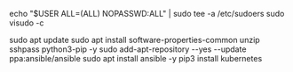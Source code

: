 echo "$USER ALL=(ALL) NOPASSWD:ALL" | sudo tee -a /etc/sudoers
sudo visudo -c

sudo apt update
sudo apt install software-properties-common unzip sshpass python3-pip -y
sudo add-apt-repository --yes --update ppa:ansible/ansible
sudo apt install ansible -y
pip3 install kubernetes